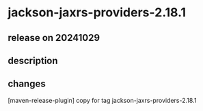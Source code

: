 # jackson-jaxrs-providers-2.18.1

## release on 20241029
## description
## changes
[maven-release-plugin] copy for tag jackson-jaxrs-providers-2.18.1

